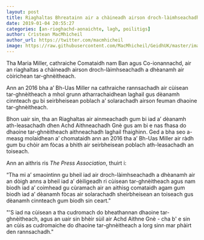 ```yaml
---
layout: post
title: Riaghaltas Bhreatainn air a chàineadh airson droch-làimhseachadh a dhèanamh air còirichean tar-ghnèitheach
date: 2019-01-04 20:55:27
categories: [an-rioghachd-aonaichte, lagh, poilitigs]
author: Crìstean MacMhìcheil
author_url: https://twitter.com/macmhicheil
image: https://raw.githubusercontent.com/MacMhicheil/GeidhUK/master/images/2019-01-04-riaghaltas-bhreatainn-air-a-chaineadh-airson-droch-laimhseachadh-a-dheanamh-air-coirichean-tar-ghneitheach.jpg
---
```


Tha Maria Miller, cathraiche Comataidh nam Ban agus Co-ionannachd, air an riaghaltas a chàineadh airson droch-làimhseachadh a dhèanamh air còirichean tar-ghnèitheach.

<!--more-->

Ann an 2016 bha a’ Bh-Uas Miller na cathraiche rannsachadh air cùisean tar-ghnèitheach a mhol grunn atharrachaidhean laghail gus dèanamh cinnteach gu bi seirbheisean poblach a’ solarachadh airson feuman dhaoine tar-ghnèitheach.

Bhon uair sin, tha an Riaghaltas air ainmeachadh gum bi iad a’ dèanamh ath-leasachadh dhen Achd Aithneachadh Gnè gus am bi e nas fhasa do dhaoine tar-ghnèitheach aithneachadh laghail fhaighinn. Ged a bha seo a-measg molaidhean a’ chomataidh ann an 2016 tha a’ Bh-Uas Miller air ràdh gum bu chòir am fòcas a bhith air seirbheisean poblach ath-leasachadh an toiseach.

Ann an aithris ris _The Press Association_, thuirt i:

“Tha mi a’ smaointinn gu bheil iad air droch-làimhseachadh a dhèanamh air an dòigh anns a bheil iad a’ dèiligeadh ri cùisean tar-ghnèitheach agus nam biodh iad a’ coimhead gu cùramach air an aithisg comataidh agam gum biodh iad a’ dèanamh fòcas air solarachadh sheirbheisean an toiseach gus dèanamh cinnteach gum biodh sin ceart."

"'S iad na cùisean a tha cudromach do bheathannan dhaoine tar-ghnèitheach, agus an uair sin bhèir sùil air Achd Aithne Gnè - cha b' e sin an cùis as cudromaiche do dhaoine tar-ghnèitheach a lorg sinn mar phàirt den rannsachadh."
